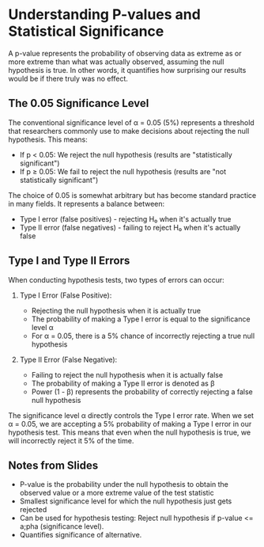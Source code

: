 # Understanding P-values and Statistical Significance

A p-value represents the probability of observing data as extreme as or more extreme than what was actually observed, assuming the null hypothesis is true. In other words, it quantifies how surprising our results would be if there truly was no effect.

## The 0.05 Significance Level

The conventional significance level of α = 0.05 (5%) represents a threshold that researchers commonly use to make decisions about rejecting the null hypothesis. This means:

- If p < 0.05: We reject the null hypothesis (results are "statistically significant")
- If p ≥ 0.05: We fail to reject the null hypothesis (results are "not statistically significant")

The choice of 0.05 is somewhat arbitrary but has become standard practice in many fields. It represents a balance between:
- Type I error (false positives) - rejecting H₀ when it's actually true
- Type II error (false negatives) - failing to reject H₀ when it's actually false

## Type I and Type II Errors

When conducting hypothesis tests, two types of errors can occur:

1. Type I Error (False Positive):
   - Rejecting the null hypothesis when it is actually true
   - The probability of making a Type I error is equal to the significance level α
   - For α = 0.05, there is a 5% chance of incorrectly rejecting a true null hypothesis

2. Type II Error (False Negative):
   - Failing to reject the null hypothesis when it is actually false
   - The probability of making a Type II error is denoted as β
   - Power (1 - β) represents the probability of correctly rejecting a false null hypothesis

The significance level α directly controls the Type I error rate. When we set α = 0.05, we are accepting a 5% probability of making a Type I error in our hypothesis test. This means that even when the null hypothesis is true, we will incorrectly reject it 5% of the time.


## Notes from Slides
- P-value is the probability under the null hypothesis to obtain the observed value or a more extreme value of the test statistic
- Smallest significance level for which the null hypothesis just gets rejected
- Can be used for hypothesis testing: Reject null hypothesis if p-value <= a;pha (significance level).
- Quantifies significance of alternative.
